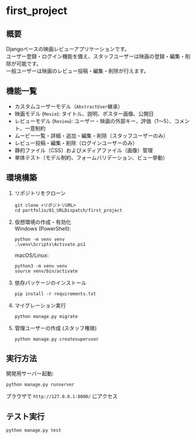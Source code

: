 # first_project

## 概要
Djangoベースの映画レビューアプリケーションです。  
ユーザー登録・ログイン機能を備え、スタッフユーザーは映画の登録・編集・削除が可能です。  
一般ユーザーは映画のレビュー投稿・編集・削除が行えます。

## 機能一覧
- カスタムユーザーモデル（`AbstractUser`継承）
- 映画モデル (`Movie`): タイトル、説明、ポスター画像、公開日
- レビューモデル (`Review`): ユーザー・映画の外部キー、評価（1～5）、コメント、一意制約
- ムービー一覧・詳細・追加・編集・削除（スタッフユーザーのみ）
- レビュー投稿・編集・削除（ログインユーザーのみ）
- 静的ファイル（CSS）およびメディアファイル（画像）管理
- 単体テスト（モデル制約、フォームバリデーション、ビュー挙動）

## 環境構築

1. リポジトリをクローン  
   ```
   git clone <リポジトリURL>
   cd portfolio/01_URLDispatch/first_project
   ```

2. 仮想環境の作成・有効化  
   Windows (PowerShell):
   ```
   python -m venv venv
   .\venv\Scripts\Activate.ps1
   ```
   macOS/Linux:
   ```
   python3 -m venv venv
   source venv/bin/activate
   ```

3. 依存パッケージのインストール  
   ```
   pip install -r requirements.txt
   ```

4. マイグレーション実行  
   ```
   python manage.py migrate
   ```

5. 管理ユーザーの作成 (スタッフ権限)  
   ```
   python manage.py createsuperuser
   ```

## 実行方法

開発用サーバー起動:
```
python manage.py runserver
```
ブラウザで `http://127.0.0.1:8000/` にアクセス

## テスト実行

```
python manage.py test
```
